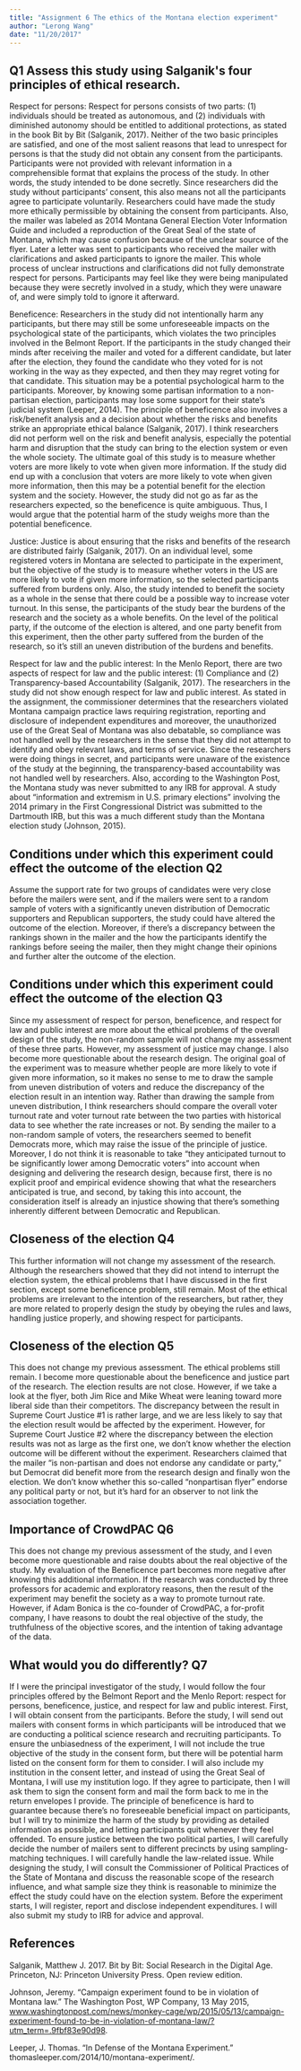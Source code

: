 ```yaml
---
title: "Assignment 6 The ethics of the Montana election experiment"
author: "Lerong Wang"
date: "11/20/2017"
---
```


## Q1 Assess this study using Salganik's four principles of ethical research.

Respect for persons: Respect for persons consists of two parts: (1) individuals should be treated as autonomous, and (2) individuals with diminished autonomy should be entitled to additional protections, as stated in the book Bit by Bit (Salganik, 2017). Neither of the two basic principles are satisfied, and one of the most salient reasons that lead to unrespect for persons is that the study did not obtain any consent from the participants. Participants were not provided with relevant information in a comprehensible format that explains the process of the study. In other words, the study intended to be done secretly. Since researchers did the study without participants’ consent, this also means not all the participants agree to participate voluntarily. Researchers could have made the study more ethically permissible by obtaining the consent from participants. Also, the mailer was labeled as 2014 Montana General Election Voter Information Guide and included a reproduction of the Great Seal of the state of Montana, which may cause confusion because of the unclear source of the flyer. Later a letter was sent to participants who received the mailer with clarifications and asked participants to ignore the mailer. This whole process of unclear instructions and clarifications did not fully demonstrate respect for persons. Participants may feel like they were being manipulated because they were secretly involved in a study, which they were unaware of, and were simply told to ignore it afterward.

Beneficence: Researchers in the study did not intentionally harm any participants, but there may still be some unforeseeable impacts on the psychological state of the participants, which violates the two principles involved in the Belmont Report. If the participants in the study changed their minds after receiving the mailer and voted for a different candidate, but later after the election, they found the candidate who they voted for is not working in the way as they expected, and then they may regret voting for that candidate. This situation may be a potential psychological harm to the participants. Moreover, by knowing some partisan information to a non-partisan election, participants may lose some support for their state’s judicial system (Leeper, 2014). 
The principle of beneficence also involves a risk/benefit analysis and a decision about whether the risks and benefits strike an appropriate ethical balance (Salganik, 2017). I think researchers did not perform well on the risk and benefit analysis, especially the potential harm and disruption that the study can bring to the election system or even the whole society. 
The ultimate goal of this study is to measure whether voters are more likely to vote when given more information. If the study did end up with a conclusion that voters are more likely to vote when given more information, then this may be a potential benefit for the election system and the society. However, the study did not go as far as the researchers expected, so the beneficence is quite ambiguous. Thus, I would argue that the potential harm of the study weighs more than the potential beneficence.

Justice: Justice is about ensuring that the risks and benefits of the research are distributed fairly (Salganik, 2017). On an individual level, some registered voters in Montana are selected to participate in the experiment, but the objective of the study is to measure whether voters in the US are more likely to vote if given more information, so the selected participants suffered from burdens only. Also, the study intended to benefit the society as a whole in the sense that there could be a possible way to increase voter turnout. In this sense, the participants of the study bear the burdens of the research and the society as a whole benefits. On the level of the political party, if the outcome of the election is altered, and one party benefit from this experiment, then the other party suffered from the burden of the research, so it’s still an uneven distribution of the burdens and benefits.  

Respect for law and the public interest: In the Menlo Report, there are two aspects of respect for law and the public interest: (1) Compliance and (2) Transparency-based Accountability (Salganik, 2017). The researchers in the study did not show enough respect for law and public interest. As stated in the assignment, the commissioner determines that the researchers violated Montana campaign practice laws requiring registration, reporting and disclosure of independent expenditures and moreover, the unauthorized use of the Great Seal of Montana was also debatable, so compliance was not handled well by the researchers in the sense that they did not attempt to identify and obey relevant laws, and terms of service. Since the researchers were doing things in secret, and participants were unaware of the existence of the study at the beginning, the transparency-based accountability was not handled well by researchers. Also, according to the Washington Post, the Montana study was never submitted to any IRB for approval. A study about “information and extremism in U.S. primary elections” involving the 2014 primary in the First Congressional District was submitted to the Dartmouth IRB, but this was a much different study than the Montana election study (Johnson, 2015).


## Conditions under which this experiment could effect the outcome of the election Q2

Assume the support rate for two groups of candidates were very close before the mailers were sent, and if the mailers were sent to a random sample of voters with a significantly uneven distribution of Democratic supporters and Republican supporters, the study could have altered the outcome of the election. Moreover, if there’s a discrepancy between the rankings shown in the mailer and the how the participants identify the rankings before seeing the mailer, then they might change their opinions and further alter the outcome of the election.  


## Conditions under which this experiment could effect the outcome of the election Q3

Since my assessment of respect for person, beneficence, and respect for law and public interest are more about the ethical problems of the overall design of the study, the non-random sample will not change my assessment of these three parts. However, my assessment of justice may change. I also become more questionable about the research design. The original goal of the experiment was to measure whether people are more likely to vote if given more information, so it makes no sense to me to draw the sample from uneven distribution of voters and reduce the discrepancy of the election result in an intention way. Rather than drawing the sample from uneven distribution, I think researchers should compare the overall voter turnout rate and voter turnout rate between the two parties with historical data to see whether the rate increases or not. By sending the mailer to a non-random sample of voters, the researchers seemed to benefit Democrats more, which may raise the issue of the principle of justice. Moreover, I do not think it is reasonable to take “they anticipated turnout to be significantly lower among Democratic voters” into account when designing and delivering the research design, because first, there is no explicit proof and empirical evidence showing that what the researchers anticipated is true, and second, by taking this into account, the consideration itself is already an injustice showing that there’s something inherently different between Democratic and Republican. 



## Closeness of the election Q4

This further information will not change my assessment of the research. Although the researchers showed that they did not intend to interrupt the election system, the ethical problems that I have discussed in the first section, except some beneficence problem, still remain. Most of the ethical problems are irrelevant to the intention of the researchers, but rather, they are more related to properly design the study by obeying the rules and laws, handling justice properly, and showing respect for participants. 



## Closeness of the election Q5

This does not change my previous assessment. The ethical problems still remain. I become more questionable about the beneficence and justice part of the research. The election results are not close. However, if we take a look at the flyer, both Jim Rice and Mike Wheat were leaning toward more liberal side than their competitors. The discrepancy between the result in Supreme Court Justice #1 is rather large, and we are less likely to say that the election result would be affected by the experiment. However, for Supreme Court Justice #2 where the discrepancy between the election results was not as large as the first one, we don’t know whether the election outcome will be different without the experiment. Researchers claimed that the mailer “is non-partisan and does not endorse any candidate or party,” but Democrat did benefit more from the research design and finally won the election. We don’t know whether this so-called “nonpartisan flyer” endorse any political party or not, but it’s hard for an observer to not link the association together. 


## Importance of CrowdPAC Q6

This does not change my previous assessment of the study, and I even become more questionable and raise doubts about the real objective of the study. My evaluation of the Beneficence part becomes more negative after knowing this additional information. If the research was conducted by three professors for academic and exploratory reasons, then the result of the experiment may benefit the society as a way to promote turnout rate. However, if Adam Bonica is the co-founder of CrowdPAC, a for-profit company, I have reasons to doubt the real objective of the study, the truthfulness of the objective scores, and the intention of taking advantage of the data.


## What would you do differently? Q7

If I were the principal investigator of the study, I would follow the four principles offered by the Belmont Report and the Menlo Report: respect for persons, beneficence, justice, and respect for law and public interest. 
First, I will obtain consent from the participants. Before the study, I will send out mailers with consent forms in which participants will be introduced that we are conducting a political science research and recruiting participants. To ensure the unbiasedness of the experiment, I will not include the true objective of the study in the consent form, but there will be potential harm listed on the consent form for them to consider. I will also include my institution in the consent letter, and instead of using the Great Seal of Montana, I will use my institution logo. If they agree to participate, then I will ask them to sign the consent form and mail the form back to me in the return envelopes I provide. The principle of beneficence is hard to guarantee because there’s no foreseeable beneficial impact on participants, but I will try to minimize the harm of the study by providing as detailed information as possible, and letting participants quit whenever they feel offended. To ensure justice between the two political parties, I will carefully decide the number of mailers sent to different precincts by using sampling-matching techniques. 
I will carefully handle the law-related issue. While designing the study, I will consult the Commissioner of Political Practices of the State of Montana and discuss the reasonable scope of the research influence, and what sample size they think is reasonable to minimize the effect the study could have on the election system. Before the experiment starts, I will register, report and disclose independent expenditures. I will also submit my study to IRB for advice and approval. 



## References

Salganik, Matthew J. 2017. Bit by Bit: Social Research in the Digital Age. Princeton, NJ: Princeton University Press. Open review edition.

Johnson, Jeremy. “Campaign experiment found to be in violation of Montana law.” The Washington Post, WP Company, 13 May 2015, www.washingtonpost.com/news/monkey-cage/wp/2015/05/13/campaign-experiment-found-to-be-in-violation-of-montana-law/?utm_term=.9fbf83e90d98.

Leeper, J. Thomas. “In Defense of the Montana Experiment.” thomasleeper.com/2014/10/montana-experiment/.






